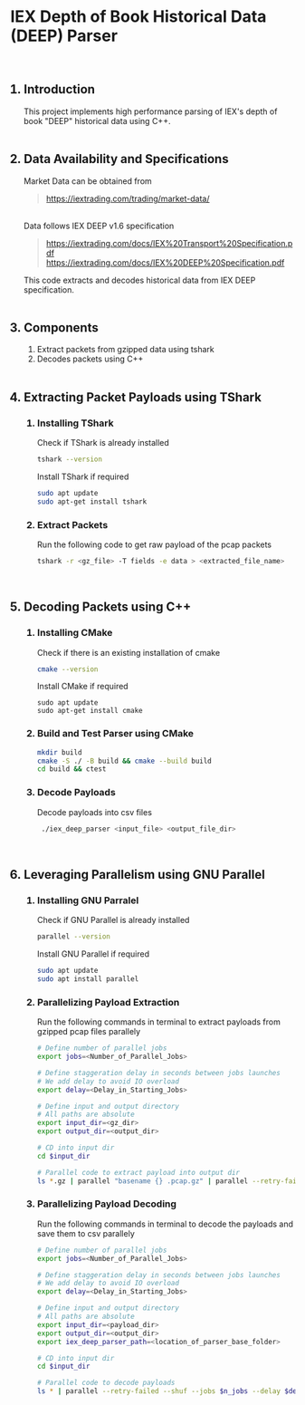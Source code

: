 # IEX Depth of Book Historical Data (DEEP) Parser
<br>

<ol>

## <li> Introduction <br> </li>

This project implements high performance parsing of IEX's depth of book "DEEP" historical data using C++. <br>
<br>

## <li> Data Availability and Specifications <br> </li>

Market Data can be obtained from

> https://iextrading.com/trading/market-data/
<br>
Data follows IEX DEEP v1.6 specification

> https://iextrading.com/docs/IEX%20Transport%20Specification.pdf <br>
> https://iextrading.com/docs/IEX%20DEEP%20Specification.pdf

This code extracts and decodes historical data from IEX DEEP specification.
<br>
<br>

## <li> Components </li>
<ol>
<li> Extract packets from gzipped data using tshark </li> 
<li> Decodes packets using C++ </li>
</ol>
<br>

## <li> Extracting Packet Payloads using TShark </li>
<ol>

### <li> Installing TShark </li>
Check if TShark is already installed
```bash
tshark --version
```
Install TShark if required
```bash
sudo apt update
sudo apt-get install tshark
```
### <li> Extract Packets </li>
Run the following code to get raw payload of the pcap packets
```bash
tshark -r <gz_file> -T fields -e data > <extracted_file_name>
```
</ol>
<br>

## <li> Decoding Packets using C++ </li>
<ol>

### <li> Installing CMake </li>
Check if there is an existing installation of cmake
```bash
cmake --version
```

Install CMake if required
```
sudo apt update
sudo apt-get install cmake
```

### <li> Build and Test Parser using CMake </li>
```bash
mkdir build
cmake -S ./ -B build && cmake --build build
cd build && ctest
```
### <li> Decode Payloads </li>
Decode payloads into csv files
```bash
 ./iex_deep_parser <input_file> <output_file_dir>
```
</ol>

<br>

## <li> Leveraging Parallelism using GNU Parallel </li>
<ol>

### <li> Installing GNU Parralel</li>
Check if GNU Parallel is already installed
```bash
parallel --version
```
Install GNU Parallel if required
```bash
sudo apt update
sudo apt install parallel
```
### <li> Parallelizing Payload Extraction </li>
Run the following commands in terminal to extract payloads from gzipped pcap files parallely
```bash
# Define number of parallel jobs
export jobs=<Number_of_Parallel_Jobs>

# Define staggeration delay in seconds between jobs launches 
# We add delay to avoid IO overload
export delay=<Delay_in_Starting_Jobs> 

# Define input and output directory
# All paths are absolute
export input_dir=<gz_dir>
export output_dir=<output_dir>

# CD into input dir
cd $input_dir

# Parallel code to extract payload into output dir
ls *.gz | parallel "basename {} .pcap.gz" | parallel --retry-failed --shuf --jobs $jobs --delay $delay --eta --progress "tshark -r $input_dir{}.pcap.gz -T fields -e data > $output_dir{}"
```
### <li> Parallelizing Payload Decoding </li>
Run the following commands in terminal to decode the payloads and save them to csv parallely
```bash
# Define number of parallel jobs
export jobs=<Number_of_Parallel_Jobs>

# Define staggeration delay in seconds between jobs launches 
# We add delay to avoid IO overload
export delay=<Delay_in_Starting_Jobs> 

# Define input and output directory
# All paths are absolute
export input_dir=<payload_dir>
export output_dir=<output_dir>
export iex_deep_parser_path=<location_of_parser_base_folder>

# CD into input dir
cd $input_dir

# Parallel code to decode payloads
ls * | parallel --retry-failed --shuf --jobs $n_jobs --delay $delay --eta --progress '$iex_deep_parser_path/build/iex_deep_parser $input_dir{} $output_dir{}'

```

</ol>

</ol>

